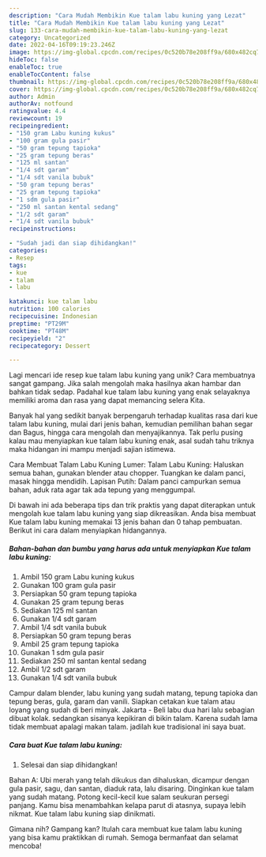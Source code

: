 ```yaml
---
description: "Cara Mudah Membikin Kue talam labu kuning yang Lezat"
title: "Cara Mudah Membikin Kue talam labu kuning yang Lezat"
slug: 133-cara-mudah-membikin-kue-talam-labu-kuning-yang-lezat
category: Uncategorized
date: 2022-04-16T09:19:23.246Z
image: https://img-global.cpcdn.com/recipes/0c520b78e208ff9a/680x482cq70/kue-talam-labu-kuning-foto-resep-utama.jpg
hideToc: false
enableToc: true
enableTocContent: false
thumbnail: https://img-global.cpcdn.com/recipes/0c520b78e208ff9a/680x482cq70/kue-talam-labu-kuning-foto-resep-utama.jpg
cover: https://img-global.cpcdn.com/recipes/0c520b78e208ff9a/680x482cq70/kue-talam-labu-kuning-foto-resep-utama.jpg
author: Admin
authorAv: notfound
ratingvalue: 4.4
reviewcount: 19
recipeingredient:
- "150 gram Labu kuning kukus"
- "100 gram gula pasir"
- "50 gram tepung tapioka"
- "25 gram tepung beras"
- "125 ml santan"
- "1/4 sdt garam"
- "1/4 sdt vanila bubuk"
- "50 gram tepung beras"
- "25 gram tepung tapioka"
- "1 sdm gula pasir"
- "250 ml santan kental sedang"
- "1/2 sdt garam"
- "1/4 sdt vanila bubuk"
recipeinstructions:

- "Sudah jadi dan siap dihidangkan!"
categories:
- Resep
tags:
- kue
- talam
- labu

katakunci: kue talam labu 
nutrition: 100 calories
recipecuisine: Indonesian
preptime: "PT29M"
cooktime: "PT48M"
recipeyield: "2"
recipecategory: Dessert

---
```





Lagi mencari ide resep kue talam labu kuning yang unik? Cara membuatnya sangat gampang. Jika salah mengolah maka hasilnya akan hambar dan bahkan tidak sedap. Padahal kue talam labu kuning yang enak selayaknya memiliki aroma dan rasa yang dapat memancing selera Kita.





Banyak hal yang sedikit banyak berpengaruh terhadap kualitas rasa dari kue talam labu kuning, mulai dari jenis bahan, kemudian pemilihan bahan segar dan Bagus, hingga cara mengolah dan menyajikannya. Tak perlu pusing kalau mau menyiapkan kue talam labu kuning enak,      asal sudah tahu triknya maka hidangan ini mampu menjadi sajian istimewa.














Cara Membuat Talam Labu Kuning Lumer: Talam Labu Kuning: Haluskan semua bahan, gunakan blender atau chopper. Tuangkan ke dalam panci, masak hingga mendidih. Lapisan Putih: Dalam panci campurkan semua bahan, aduk rata agar tak ada tepung yang menggumpal.






Di bawah ini ada beberapa tips dan trik praktis yang dapat diterapkan untuk mengolah kue talam labu kuning yang siap dikreasikan. Anda bisa membuat Kue talam labu kuning memakai 13 jenis bahan dan 0 tahap pembuatan. Berikut ini cara dalam menyiapkan hidangannya.

<!--inarticleads1-->

##### Bahan-bahan dan bumbu yang harus ada untuk menyiapkan Kue talam labu kuning:

1. Ambil 150 gram Labu kuning kukus
1. Gunakan 100 gram gula pasir
1. Persiapkan 50 gram tepung tapioka
1. Gunakan 25 gram tepung beras
1. Sediakan 125 ml santan
1. Gunakan 1/4 sdt garam
1. Ambil 1/4 sdt vanila bubuk
1. Persiapkan 50 gram tepung beras
1. Ambil 25 gram tepung tapioka
1. Gunakan 1 sdm gula pasir
1. Sediakan 250 ml santan kental sedang
1. Ambil 1/2 sdt garam
1. Gunakan 1/4 sdt vanila bubuk


Campur dalam blender, labu kuning yang sudah matang, tepung tapioka dan tepung beras, gula, garam dan vanili. Siapkan cetakan kue talam atau loyang yang sudah di beri minyak. Jakarta - Beli labu dua hari lalu sebagian dibuat kolak. sedangkan sisanya kepikiran di bikin talam. Karena sudah lama tidak membuat apalagi makan talam. jadilah kue tradisional ini saya buat. 

<!--inarticleads2-->

##### Cara buat Kue talam labu kuning:


1. Selesai dan siap dihidangkan!

Bahan A: Ubi merah yang telah dikukus dan dihaluskan, dicampur dengan gula pasir, sagu, dan santan, diaduk rata, lalu disaring. Dinginkan kue talam yang sudah matang. Potong kecil-kecil kue salam seukuran persegi panjang. Kamu bisa menambahkan kelapa parut di atasnya, supaya lebih nikmat. Kue talam labu kuning siap dinikmati. 

Gimana nih? Gampang kan? Itulah cara membuat kue talam labu kuning yang bisa kamu praktikkan di rumah. Semoga bermanfaat dan selamat mencoba!
